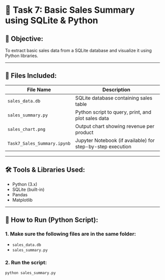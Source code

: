 # 🧾 Task 7: Basic Sales Summary using SQLite & Python

## 📌 Objective:
To extract basic sales data from a SQLite database and visualize it using Python libraries.

---

## 📁 Files Included:

| File Name            | Description                                      |
|---------------------|--------------------------------------------------|
| `sales_data.db`     | SQLite database containing sales table           |
| `sales_summary.py`  | Python script to query, print, and plot sales data |
| `sales_chart.png`   | Output chart showing revenue per product         |
| `Task7_Sales_Summary.ipynb` | Jupyter Notebook (if available) for step-by-step execution |

---

## 🛠️ Tools & Libraries Used:
- Python (3.x)
- SQLite (built-in)
- Pandas
- Matplotlib

---

## 🚀 How to Run (Python Script):

### 1. Make sure the following files are in the same folder:
- `sales_data.db`
- `sales_summary.py`

### 2. Run the script:
```bash
python sales_summary.py
